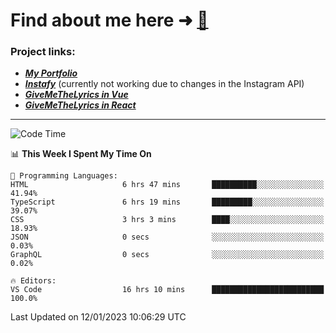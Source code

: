# Find about me here ➜ [🧑](https://pauabella.dev)

### Project links:
- ***[My Portfolio](https://pauabella.dev)***
- ***[Instafy](https://instafy.me)*** (currently not working due to changes in the Instagram API)
- ***[GiveMeTheLyrics in Vue](https://lyrics.pauabella.dev)***
- ***[GiveMeTheLyrics in React](https://pauabella.dev/GiveMeTheLyrics)***

---
<!--START_SECTION:waka-->
![Code Time](http://img.shields.io/badge/Code%20Time-1%2C774%20hrs%2054%20mins-blue)

📊 **This Week I Spent My Time On** 

```text
💬 Programming Languages: 
HTML                     6 hrs 47 mins       ██████████░░░░░░░░░░░░░░░   41.94% 
TypeScript               6 hrs 19 mins       █████████░░░░░░░░░░░░░░░░   39.07% 
CSS                      3 hrs 3 mins        ████░░░░░░░░░░░░░░░░░░░░░   18.93% 
JSON                     0 secs              ░░░░░░░░░░░░░░░░░░░░░░░░░   0.03% 
GraphQL                  0 secs              ░░░░░░░░░░░░░░░░░░░░░░░░░   0.02%

🔥 Editors: 
VS Code                  16 hrs 10 mins      █████████████████████████   100.0%

```


 Last Updated on 12/01/2023 10:06:29 UTC
<!--END_SECTION:waka-->
